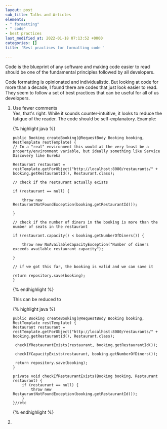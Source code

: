 ```yaml
---
layout: post
sub_title: Talks and Articles
elements:
- " formatting"
- " code"
- best practices
last_modified_at: 2022-01-18 07:13:52 +0000
categories: []
title: 'Best practises for formatting code '

---
```

Code is the blueprint of any software and making code easier to read should be one of the fundamental principles followed by all developers.

Code formatting is opinionated and individualistic. But looking at code for more than a decade, I found there are codes that just look easier to read. They seem to follow a set of best practices that can be useful for all of us developers.

1. Use fewer comments  
   Yes, that's right. While it sounds counter-intuitive, it looks to reduce the fatigue of the reader. The code should be self-explanatory. Example:

   {% highlight java  %}

       public Booking createBooking(@RequestBody Booking booking, RestTemplate restTemplate) {
       // In a "real" environment this would at the very least be a property/environment variable, but ideally something like Service Discovery like Eureka
       
       Restaurant restaurant = restTemplate.getForObject("http://localhost:8080/restaurants/" + booking.getRestaurantId(), Restaurant.class);
       
       // check if the restaurant actually exists 
       
       if (restaurant == null) {
       
           throw new RestaurantNotFoundException(booking.getRestaurantId());
       
       }
       
       // check if the number of diners in the booking is more than the number of seats in the restaurant
       
       if (restaurant.capacity() < booking.getNumberOfDiners()) {
       
           throw new NoAvailableCapacityException("Number of diners exceeds available restaurant capacity");
       
       }
       
       // if we got this far, the booking is valid and we can save it
       
       return repository.save(booking);
       }

     
   {% endhighlight %}

   This can be reduced to

   {% highlight java  %}

       public Booking createBooking(@RequestBody Booking booking, RestTemplate restTemplate) {
       Restaurant restaurant = restTemplate.getForObject("http://localhost:8080/restaurants/" + booking.getRestaurantId(), Restaurant.class);
       
        checkIfRestaurantExists(restaurant, booking.getRestaurantId());
       
        checkIfCapacityExists(restaurant, booking.getNumberOfDiners());
       
        return repository.save(booking);
       }
       
       private void checkIfRestaurantExists(Booking booking, Restaurant restaurant) {
           if (restaurant == null) {
               throw new RestaurantNotFoundException(booking.getRestaurantId());
           }
       }//etc

     
   {% endhighlight %}
2. 